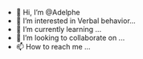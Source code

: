 - 👋 Hi, I’m @Adelphe
- 👀 I’m interested in Verbal behavior...
- 🌱 I’m currently learning ...
- 💞️ I’m looking to collaborate on ...
- 📫 How to reach me ...

<!---
trankyl/trankyl is a ✨ special ✨ repository because its `README.md` (this file) appears on your GitHub profile.
You can click the Preview link to take a look at your changes.
--->
